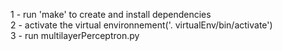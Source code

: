 1 - run 'make' to create and install dependencies<br>
2 - activate the virtual environnement('. virtualEnv/bin/activate')<br>
3 - run multilayerPerceptron.py
